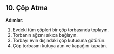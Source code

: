 ## 10. Çöp Atma

**Adımlar**:
1. Evdeki tüm çöpleri bir çöp torbasında toplayın.
2. Torbanın ağzını sıkıca bağlayın.
3. Torbayı evin dışındaki çöp kutusuna götürün.
4. Çöp torbasını kutuya atın ve kapağını kapatın.

